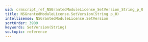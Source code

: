 ```yaml
---
uid: crmscript_ref_NSGrantedModuleLicense_SetVersion_String_p_0
title: NSGrantedModuleLicense.SetVersion(String p_0)
intellisense: NSGrantedModuleLicense.SetVersion
sortOrder: 3909
keywords: SetVersion(String)
so.topic: reference
---
```





